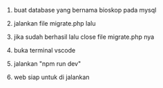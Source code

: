 1. buat database yang bernama bioskop pada mysql

2. jalankan file migrate.php lalu

3. jika sudah berhasil lalu close file migrate.php nya

4. buka terminal vscode

5. jalankan "npm run dev"

6. web siap untuk di jalankan
